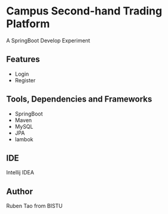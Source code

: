 # Campus Second-hand Trading Platform
A SpringBoot Develop Experiment

## Features
* Login
* Register

## Tools, Dependencies and Frameworks
* SpringBoot
* Maven
* MySQL
* JPA
* lambok

## IDE
Intellij IDEA

## Author
Ruben Tao from BISTU
